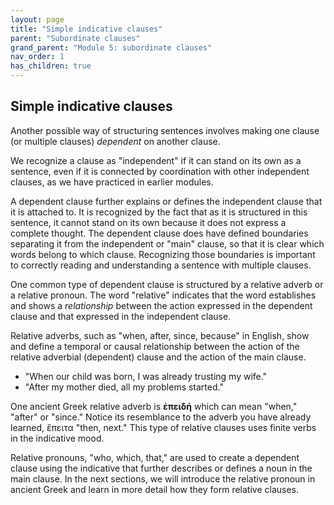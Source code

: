 ```yaml
---
layout: page
title: "Simple indicative clauses"
parent: "Subordinate clauses"
grand_parent: "Module 5: subordinate clauses"
nav_order: 1
has_children: true
---
```


## Simple indicative clauses


Another possible way of structuring sentences involves making one clause (or multiple clauses) *dependent* on another clause. 

We recognize a clause as "independent" if it can stand on its own as a sentence, even if it is connected by coordination with other independent clauses, as we have practiced in earlier modules. 

A dependent clause further explains or defines the independent clause that it is attached to. It is recognized by the fact that as it is structured in this sentence, it cannot stand on its own because it does not express a complete thought. The dependent clause does have defined boundaries separating it from the independent or "main" clause, so that it is clear which words belong to which clause. Recognizing those boundaries is important to correctly reading and understanding a sentence with multiple clauses.

One common type of dependent clause is structured by a relative adverb or a relative pronoun. The word "relative" indicates that the word establishes and shows a *relationship* between the action expressed in the dependent clause and that expressed in the independent clause.

Relative adverbs, such as "when, after, since, because" in English, show and define a temporal or causal relationship between the action of the relative adverbial (dependent) clause and the action of the main clause. 
- "When our child was born, I was already trusting my wife."
- "After my mother died, all my problems started."

One ancient Greek relative adverb is **ἐπειδή** which can mean "when," "after" or "since." Notice its resemblance to the adverb you have already learned, ἔπειτα "then, next." This type of relative clauses uses finite verbs in the indicative mood.

Relative pronouns, "who, which, that," are used to create a dependent clause using the indicative that further describes or defines a noun in the main clause. In the next sections, we will introduce the relative pronoun in ancient Greek and learn in more detail how they form relative clauses.
